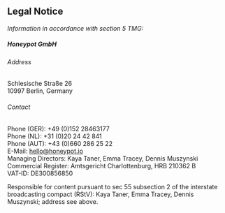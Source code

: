 ## Legal Notice

_Information in accordance with section 5 TMG:_

##### Honeypot GmbH

###### Address

Schlesische Straße 26<br />
10997 Berlin, Germany<br />

###### Contact

Phone (GER): +49 (0)152 28463177<br />
Phone (NL): +31 (0)20 24 42 841<br />
Phone (AUT): +43 (0)660 286 25 22<br />
E-Mail: hello@honeypot.io<br />
Managing Directors: Kaya Taner, Emma Tracey, Dennis Muszynski<br />
Commercial Register: Amtsgericht Charlottenburg, HRB 210362 B<br />
VAT-ID: DE300856850

Responsible for content pursuant to sec 55 subsection 2 of the interstate
broadcasting compact (RStV): Kaya Taner, Emma Tracey, Dennis Muszynski; address see above.
